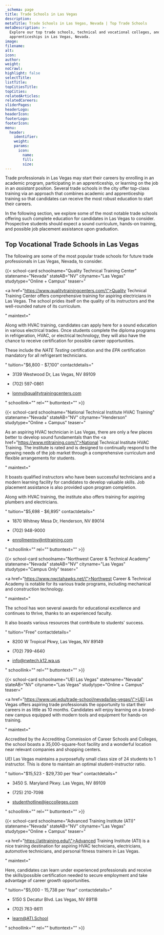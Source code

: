 ```yaml
---
_schema: page
title: Trade Schools in Las Vegas
description:
metaTitle: Trade Schools in Las Vegas, Nevada | Top Trade Schools
metaDescription: >-
  Explore our top trade schools, technical and vocational colleges, and
  apprenticeships in Las Vegas, Nevada.
image:
filename:
alt:
icon:
author:
weight:
noCrawl:
highlight: false
selectTitle:
listTitle:
topCitiesTitle:
topCities:
relatedArticles:
relatedCareers:
sliderPages:
headerLogo:
headerIcon:
footerLogo:
footerIcon:
menu:
  header:
    identifier:
    weight:
    params:
      icon:
        name:
        fill:
        size:
---
```

Trade professionals in Las Vegas may start their careers by enrolling in an academic program, participating in an apprenticeship, or learning on the job in an *assistant* position. Several trade schools in the city offer top-class training via an approach that combines academic and apprenticeship training so that candidates can receive the most robust education to start their careers.

In the following section, we explore some of the most notable trade schools offering such complete education for candidates in Las Vegas to consider. Prospective students should expect a sound curriculum, hands-on training, and possible job placement assistance upon graduation.

## **Top Vocational Trade Schools in Las Vegas**

The following are some of the most popular trade schools for future trade professionals in Las Vegas, Nevada, to consider.

{{< school-card schoolname="Quality Technical Training Center" statename="Nevada" stateAB="NV" cityname="Las Vegas" studytype="Online + Campus" teaser="<p><a href=\"https://www.qualitytrainingcenters.com/\">Quality Technical Training Center</a> offers comprehensive training for aspiring electricians in Las Vegas. The school prides itself on the quality of its instructors and the well-rounded nature of its curriculum.</p>" maintext="<p>Along with HVAC training, candidates can apply here for a sound education in various electrical trades. Once students complete the diploma programs in refrigeration, HVAC, or electrical technology, they will also have the chance to receive certification for possible career opportunities.</p><p>These include the <em>NATE Testing</em> certification and the <em>EPA</em> certification mandatory for all refrigerant technicians.</p>" tuition="$6,800 - $7,100" contactdetails="<ul><li><p>3139 Westwood Dr, Las Vegas, NV 89109</p></li><li><p>(702) 597-0861</p></li><li><p>lonny@qualitytrainingcenters.com</p></li></ul>" schoollink="" rel="" buttontext="" >}}

{{< school-card schoolname="National Technical Institute HVAC Training" statename="Nevada" stateAB="NV" cityname="Henderson" studytype="Online + Campus" teaser="<p>As an aspiring HVAC technician in Las Vegas, there are only a few places better to develop sound fundamentals than the <a href=\"https://www.ntitraining.com/\">National Technical Institute HVAC Training</a>. The institute is rated and is designed to continually respond to the growing needs of the job market through a comprehensive curriculum and flexible arrangements for students.</p>" maintext="<p>It boasts qualified instructors who have been successful technicians and a modern learning facility for candidates to develop valuable skills. Job placement assistance is also provided upon program completion.</p><p>Along with HVAC training, the institute also offers training for aspiring plumbers and electricians.</p>" tuition="$5,698 - $6,895" contactdetails="<ul><li><p>1870 Whitney Mesa Dr, Henderson, NV 89014</p></li><li><p>(702) 948-9000</p></li><li><p>enrollmentnv@ntitraining.com</p></li></ul>" schoollink="" rel="" buttontext="" >}}

{{< school-card schoolname="Northwest Career & Technical Academy" statename="Nevada" stateAB="NV" cityname="Las Vegas" studytype="Campus Only" teaser="<p><a href=\"https://www.nwctahawks.net/\">Northwest Career &amp; Technical Academy</a> is notable for its various trade programs, including mechanical and construction technology.</p>" maintext="<p>The school has won several awards for educational excellence and continues to thrive, thanks to an experienced faculty.</p><p>It also boasts various resources that contribute to students' success.</p>" tuition="Free" contactdetails="<ul><li><p>8200 W Tropical Pkwy, Las Vegas, NV 89149</p></li><li><p>(702) 799-4640</p></li><li><p>info@nwtech.k12.wa.us</p></li></ul>" schoollink="" rel="" buttontext="" >}}

{{< school-card schoolname="UEI Las Vegas" statename="Nevada" stateAB="NV" cityname="Las Vegas" studytype="Online + Campus" teaser="<p><a href=\"https://www.uei.edu/trade-school/nevada/las-vegas/\">UEI Las Vegas</a> offers aspiring trade professionals the opportunity to start their careers in as little as 10 months. Candidates will enjoy learning on a brand-new campus equipped with modern tools and equipment for hands-on training.</p>" maintext="<p>Accredited by the Accrediting Commission of Career Schools and Colleges, the school boasts a 35,000-square-foot facility and a wonderful location near relevant companies and shopping centers.</p><p>UEI Las Vegas maintains a purposefully small class size of 24 students to 1 instructor. This is done to maintain an optimal student-instructor ratio.</p>" tuition="$15,523 - $29,730 per Year" contactdetails="<ul><li><p>3450 S. Maryland Pkwy. Las Vegas, NV 89109</p></li><li><p>(725) 210-7098</p></li><li><p>studenthotline@ieccolleges.com</p></li></ul>" schoollink="" rel="" buttontext="" >}}

{{< school-card schoolname="Advanced Training Institute (ATI)" statename="Nevada" stateAB="NV" cityname="Las Vegas" studytype="Online + Campus" teaser="<p><a href=\"https://atitraining.edu/\">Advanced Training Institute (ATI)</a> is a nice training destination for aspiring HVAC technicians, electricians, automotive technicians, and personal fitness trainers in Las Vegas.</p>" maintext="<p>Here, candidates can learn under experienced professionals and receive the skills/possible certification needed to secure employment and take advantage of career growth opportunities.</p>" tuition="$5,000 - 15,738 per Year" contactdetails="<ul><li><p>5150 S Decatur Blvd. Las Vegas, NV 89118</p></li><li><p>(702) 763-8611</p></li><li><p>learn@ATI.School</p></li></ul>" schoollink="" rel="" buttontext="" >}}